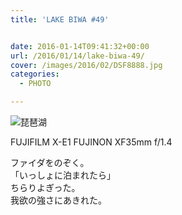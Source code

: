 ```yaml
---
title: 'LAKE BIWA #49'


date: 2016-01-14T09:41:32+00:00
url: /2016/01/14/lake-biwa-49/
cover: /images/2016/02/DSF8888.jpg
categories:
  - PHOTO

---
```

<!--more-->
![琵琶湖](/images/2016/02/DSF8893.jpg "琵琶湖")

FUJIFILM X-E1 FUJINON XF35mm f/1.4

ファイダをのぞく。  
「いっしょに泊まれたら」  
ちらりよぎった。  
我欲の強さにあきれた。
